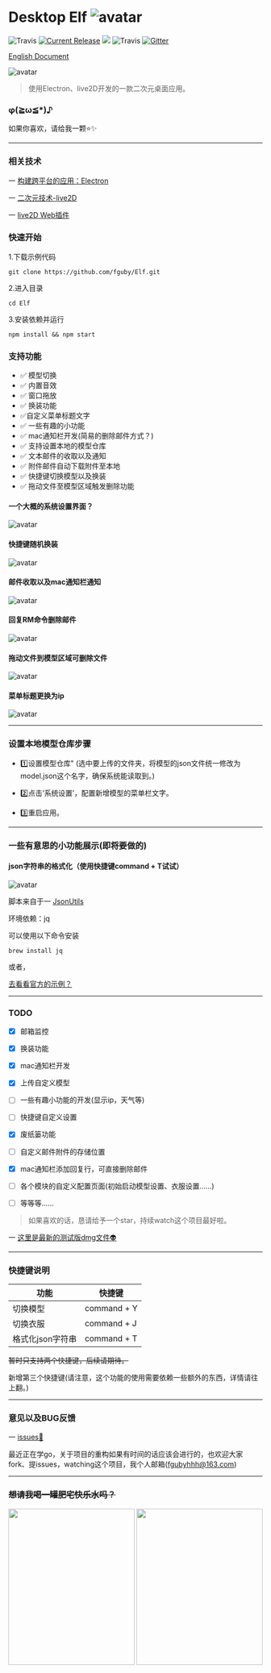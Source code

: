 # Desktop Elf ![avatar](app/img/xiaojingling.png) 
![Travis](https://img.shields.io/badge/Electron-^4.1.4-important.svg)
<a href="https://github.com/fguby/Elf/releases"><img src="https://img.shields.io/github/release/fguby/Elf.svg?style=flat-square" alt="Current Release"></a>
[![](https://travis-ci.com/fguby/Elf.svg?branch=master)](https://travis-ci.org/fguby/Elf)
![Travis](https://img.shields.io/badge/live2D-2.1.0-ff69b4.svg?labelColor=blueviolet)
[![Gitter](https://badges.gitter.im/Electron-elf/community.svg)](https://gitter.im/Electron-elf/community?utm_source=badge&utm_medium=badge&utm_campaign=pr-badge)

[English Document](https://github.com/fguby/Elf/blob/master/README-en.md "elf")

![avatar](app/img/yanshi1.gif)

> 使用Electron、live2D开发的一款二次元桌面应用。

### φ(≧ω≦*)♪
如果你喜欢，请给我一颗⭐️✨ 

---

### 相关技术

一 [构建跨平台的应用：Electron](https://electronjs.org/ "electron")

一 [二次元技术-live2D](https://www.live2d.com/ja/ "live2D")

一 [live2D Web插件](https://github.com/fguby/live2D "live2D")

### 快速开始

1.下载示例代码
```
git clone https://github.com/fguby/Elf.git
```
2.进入目录
```
cd Elf
```
3.安装依赖并运行

```
npm install && npm start
```

### 支持功能
- ✅ 模型切换
- ✅ 内置音效
- ✅ 窗口拖放
- ✅ 换装功能
- ✅自定义菜单标题文字
- ✅ 一些有趣的小功能
- ✅ mac通知栏开发(简易的删除邮件方式？)
- ✅ 支持设置本地的模型仓库
- ✅ 文本邮件的收取以及通知
- ✅ 附件邮件自动下载附件至本地
- ✅ 快捷键切换模型以及换装
- ✅ 拖动文件至模型区域触发删除功能

#### 一个大概的系统设置界面？
![avatar](app/img/system.jpg)
#### 快捷键随机换装
![avatar](app/img/huanzhuang.gif)
#### 邮件收取以及mac通知栏通知
![avatar](app/img/email.gif)
#### 回复RM命令删除邮件
![avatar](app/img/email111.gif)
#### 拖动文件到模型区域可删除文件
![avatar](app/img/lajitong1.gif)
#### 菜单标题更换为ip
![avatar](app/img/ip.gif)

---
### 设置本地模型仓库步骤

- 1️⃣设置模型仓库"
(选中要上传的文件夹，将模型的json文件统一修改为model.json这个名字，确保系统能读取到。)

- 2️⃣点击‘系统设置’，配置新增模型的菜单栏文字。

- 3️⃣重启应用。

---

### 一些有意思的小功能展示(即将要做的)

#### json字符串的格式化（使用快捷键command + T试试）
![avatar](app/img/json.gif)

脚本来自于一 [JsonUtils](https://github.com/cnfn/BitBarPlugins/tree/master/JsonUtils "jsonutil")

环境依赖：jq

可以使用以下命令安装

```
brew install jq
```

或者，

[去看看官方的示例？](https://stedolan.github.io/jq/download/ "jq")

---

### TODO
- [x] 邮箱监控
- [x] 换装功能
- [x] mac通知栏开发
- [x] 上传自定义模型
- [ ] 一些有趣小功能的开发(显示ip，天气等)
- [ ] 快捷键自定义设置
- [x] 废纸篓功能
- [ ] 自定义邮件附件的存储位置
- [x] mac通知栏添加回复行，可直接删除邮件
- [ ] 各个模块的自定义配置页面(初始启动模型设置、衣服设置......)
- [ ] 等等等......


> 如果喜欢的话，恳请给予一个star，持续watch这个项目最好啦。

一 [这里是最新的测试版dmg文件:alien:](https://github.com/fguby/Elf/releases/tag/v1.0.0/ "Elf")


---

### 快捷键说明

功能 | 快捷键
---|---
切换模型 | command + Y
切换衣服 | command + J
格式化json字符串 | command + T

~~暂时只支持两个快捷键，后续请期待。~~

新增第三个快捷键(请注意，这个功能的使用需要依赖一些额外的东西，详情请往上翻。)

---

### 意见以及BUG反馈
一 [issues:speech_balloon:](https://github.com/fguby/Elf/issues "welcome")

最近正在学go，关于项目的重构如果有时间的话应该会进行的，也欢迎大家fork、提issues，watching这个项目，我个人邮箱(fgubyhhh@163.com)

---
### ~~想请我喝一罐肥宅快乐水吗？~~
<img src="app/img/wechat.jpg" width="250" height="310"></img>
<img src="app/img/zhifubao.jpg" width="250" height="310"></img>